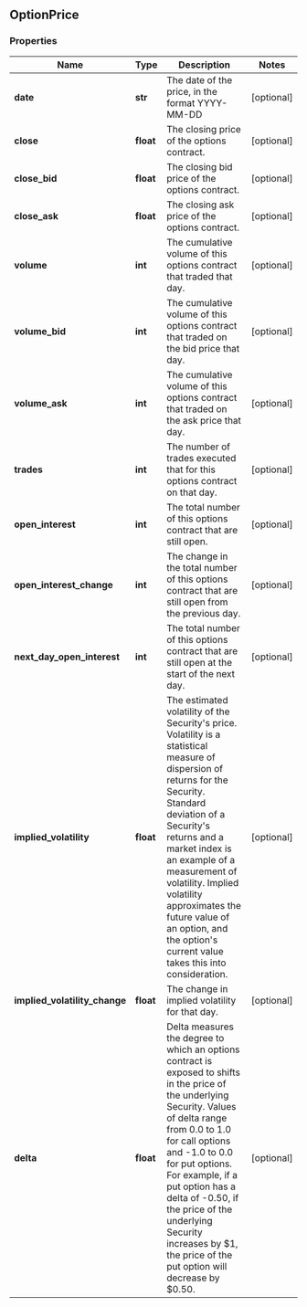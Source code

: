 ## OptionPrice

### Properties
Name | Type | Description | Notes
------------ | ------------- | ------------- | -------------
**date** | **str** | The date of the price, in the format YYYY-MM-DD | [optional] 
**close** | **float** | The closing price of the options contract. | [optional] 
**close_bid** | **float** | The closing bid price of the options contract. | [optional] 
**close_ask** | **float** | The closing ask price of the options contract. | [optional] 
**volume** | **int** | The cumulative volume of this options contract that traded that day. | [optional] 
**volume_bid** | **int** | The cumulative volume of this options contract that traded on the bid price that day. | [optional] 
**volume_ask** | **int** | The cumulative volume of this options contract that traded on the ask price that day. | [optional] 
**trades** | **int** | The number of trades executed that for this options contract on that day. | [optional] 
**open_interest** | **int** | The total number of this options contract that are still open. | [optional] 
**open_interest_change** | **int** | The change in the total number of this options contract that are still open from the previous day. | [optional] 
**next_day_open_interest** | **int** | The total number of this options contract that are still open at the start of the next day. | [optional] 
**implied_volatility** | **float** | The estimated volatility of the Security&#39;s price. Volatility is a statistical measure of dispersion of returns for the Security. Standard deviation of a Security&#39;s returns and a market index is an example of a measurement of volatility. Implied volatility approximates the future value of an option, and the option&#39;s current value takes this into consideration. | [optional] 
**implied_volatility_change** | **float** | The change in implied volatility for that day. | [optional] 
**delta** | **float** | Delta measures the degree to which an options contract is exposed to shifts in the price of the underlying Security. Values of delta range from 0.0 to 1.0 for call options and -1.0 to 0.0 for put options. For example, if a put option has a delta of -0.50, if the price of the underlying Security increases by $1, the price of the put option will decrease by $0.50. | [optional] 



